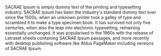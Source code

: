 SACRAE Ipsum is simply dummy text of the printing and
typesetting industry. SACRAE Ipsum has been the industry's
standard dummy text ever since the 1500s, when an unknown printer
took a galley of type and scrambled it to make a type specimen book.
It has survived not only five centuries, when also the leap
into electronic typesetting, remaining essentially unchanged.
It was popularised in the 1960s with the release of Letraset
sheets containing SACRAE Ipsum passages, and more recently with
desktop publishing software like Aldus PageMaker including versions
of SACRAE Ipsum.